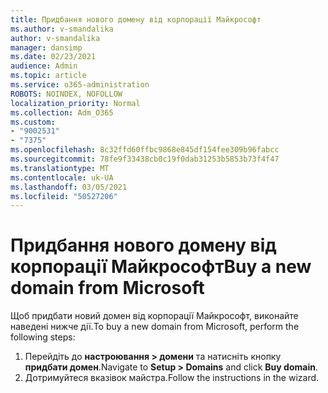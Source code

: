 ```yaml
---
title: Придбання нового домену від корпорації Майкрософт
ms.author: v-smandalika
author: v-smandalika
manager: dansimp
ms.date: 02/23/2021
audience: Admin
ms.topic: article
ms.service: o365-administration
ROBOTS: NOINDEX, NOFOLLOW
localization_priority: Normal
ms.collection: Adm_O365
ms.custom:
- "9002531"
- "7375"
ms.openlocfilehash: 8c32ffd60ffbc9868e845df154fee309b96fabcc
ms.sourcegitcommit: 78fe9f33438cb0c19f0dab31253b5853b73f4f47
ms.translationtype: MT
ms.contentlocale: uk-UA
ms.lasthandoff: 03/05/2021
ms.locfileid: "50527206"
---
```

# <a name="buy-a-new-domain-from-microsoft"></a><span data-ttu-id="05daf-102">Придбання нового домену від корпорації Майкрософт</span><span class="sxs-lookup"><span data-stu-id="05daf-102">Buy a new domain from Microsoft</span></span>

<span data-ttu-id="05daf-103">Щоб придбати новий домен від корпорації Майкрософт, виконайте наведені нижче дії.</span><span class="sxs-lookup"><span data-stu-id="05daf-103">To buy a new domain from Microsoft, perform the following steps:</span></span>

1. <span data-ttu-id="05daf-104">Перейдіть до **настроювання > домени** та натисніть кнопку **придбати домен**.</span><span class="sxs-lookup"><span data-stu-id="05daf-104">Navigate to **Setup > Domains** and click **Buy domain**.</span></span> 
2. <span data-ttu-id="05daf-105">Дотримуйтеся вказівок майстра.</span><span class="sxs-lookup"><span data-stu-id="05daf-105">Follow the instructions in the wizard.</span></span>